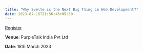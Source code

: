 ```yaml
---
title: "Why Svelte is the Next Big Thing in Web Development?"
date: 2023-07-15T21:56:45+05:30
---
```


[Register](https://www.meetup.com/swechafsmi/events/291981447)

**Venue**: PurpleTalk India Pvt Ltd

**Date**: 18th March 2023

